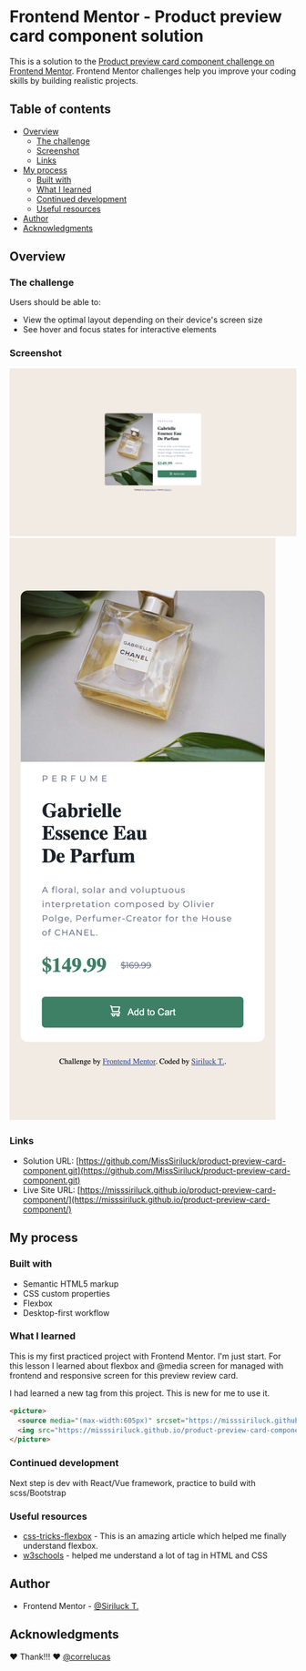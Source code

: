 # Frontend Mentor - Product preview card component solution

This is a solution to the [Product preview card component challenge on Frontend Mentor](https://www.frontendmentor.io/challenges/product-preview-card-component-GO7UmttRfa). Frontend Mentor challenges help you improve your coding skills by building realistic projects. 

## Table of contents

- [Overview](#overview)
  - [The challenge](#the-challenge)
  - [Screenshot](#screenshot)
  - [Links](#links)
- [My process](#my-process)
  - [Built with](#built-with)
  - [What I learned](#what-i-learned)
  - [Continued development](#continued-development)
  - [Useful resources](#useful-resources)
- [Author](#author)
- [Acknowledgments](#acknowledgments)

## Overview

### The challenge

Users should be able to:

- View the optimal layout depending on their device's screen size
- See hover and focus states for interactive elements

### Screenshot

![1](./images/Frontend-Mentor-Product-preview-card-component.png)
![2](./images/Frontend-Mentor-Product-preview-card-component-mobile.png)

### Links

- Solution URL: [https://github.com/MissSiriluck/product-preview-card-component.git](https://github.com/MissSiriluck/product-preview-card-component.git)
- Live Site URL: [https://misssiriluck.github.io/product-preview-card-component/](https://misssiriluck.github.io/product-preview-card-component/)

## My process

### Built with

- Semantic HTML5 markup
- CSS custom properties
- Flexbox
- Desktop-first workflow

### What I learned

This is my first practiced project with Frontend Mentor. I'm just start. 
For this lesson I learned about flexbox and @media screen for managed with frontend and responsive screen for this preview review card.

I had learned a new tag <picture> from this project. This is new for me to use it.
```html
<picture>
  <source media="(max-width:605px)" srcset="https://misssiriluck.github.io/product-preview-card-component/images/image-product-mobile.jpg" alt="Gabrielle Essence Eau De Parfum" class="img-desk">
  <img src="https://misssiriluck.github.io/product-preview-card-component/images/image-product-desktop.jpg" alt="Gabrielle Essence Eau De Parfum" class="img-desk">
</picture>
```

### Continued development

Next step is dev with React/Vue framework, practice to build with scss/Bootstrap 

### Useful resources

- [css-tricks-flexbox](https://css-tricks.com/snippets/css/a-guide-to-flexbox/) - This is an amazing article which helped me finally understand flexbox.
- [w3schools](https://www.w3schools.com/tags/tag_picture.asp) - helped me understand a lot of tag in HTML and CSS

## Author

- Frontend Mentor - [@Siriluck T.](https://www.frontendmentor.io/profile/MissSiriluck)

## Acknowledgments

❤️ Thank!!! ❤️ [@correlucas](https://www.frontendmentor.io/profile/correlucas)
